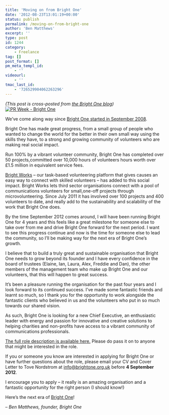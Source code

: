 ```yaml
---
title: 'Moving on from Bright One'
date: '2012-08-23T13:01:19+00:00'
status: publish
permalink: /moving-on-from-bright-one
author: 'Ben Matthews'
excerpt: ''
type: post
id: 1244
category:
    - Freelance
tag: []
post_format: []
pm_meta_templ_id:
    - ''
videourl:
    - ''
tmac_last_id:
    - '726529904062263296'
---
```

*(This post is cross-posted from [the Bright One blog](http://web.archive.org/web/20120825224916/http://brightone.org.uk/the-next-era-for-bright-one/))*   
[![](http://web.archive.org/web/20120825224916im_/http://brightone.org.uk/wp/wp-content/uploads/2008/09/bright-one-launch-coverage-300x268.jpg "PR Week - Bright One")](http://web.archive.org/web/20120825224916/http://brightone.org.uk/)

We’ve come along way since [Bright One started in September 2008](http://web.archive.org/web/20120825224916/http://brightone.org.uk/about/how-it-started/).

Bright One has made great progress, from a small group of people who wanted to change the world for the better in their own small way using the skills they have, to a strong and growing community of volunteers who are making real social impact.

Run 100% by a vibrant volunteer community, Bright One has completed over 50 projects,committed over 10,000 hours of volunteers hours worth over £1.5 million in equivalent service fees.

[Bright Works](http://web.archive.org/web/20120825224916/http://brightworks.me/ "Bright Works") – our task-based volunteering platform that gives causes an easy way to connect with skilled volunteers – has added to this social impact. Bright Works lets third sector organisations connect with a pool of communications volunteers for small,one-off projects through microvolunteering. Since July 2011 it has involved over 100 projects and 400 volunteers to date, and really add to the sustainability and scalability of the work that Bright One does.

By the time September 2012 comes around, I will have been running Bright One for 4 years and this feels like a great milestone for someone else to take over from me and drive Bright One forward for the next period. I want to see this progress continue and now is the time for someone else to lead the community, so I’ll be making way for the next era of Bright One’s growth.

I believe that to build a truly great and sustainable organisation that Bright One needs to grow beyond its founder and I have every confidence in the board of trustees (Elaine, Ian, Laura, Alex, Freddie and Dan), the other members of the management team who make up Bright One and our volunteers, that this will happen to great success.

It’s been a pleasure running the organisation for the past four years and I look forward to its continued success. I’ve made some fantastic friends and learnt so much, so I thank you for the opportunity to work alongside the fantastic clients who believed in us and the volunteers who put in so much towards our shared vision.

As such, Bright One is looking for a new Chief Executive, an enthusiastic leader with energy and passion for innovative and creative solutions to helping charities and non-profits have access to a vibrant community of communications professionals.

[The full role description is available here.](http://web.archive.org/web/20120825224916/http://brightone.org.uk/wp/wp-content/uploads/2012/08/BrightOneChiefExecutive-RoleDescription.pdf "Bright One Chief Executive") Please do pass it on to anyone that might be interested in the role.

If you or someone you know are interested in applying for Bright One or have further questions about the role, please email your CV and Cover Letter to Tove Nordstrom at <info@brightone.org.uk> before **4 September 2012**.

I encourage you to apply – it really is an amazing organisation and a fantastic opportunity for the right person (I should know!)

Here’s the next era of [Bright One](http://web.archive.org/web/20120825224916/http://brightone.org.uk/)!

[](http://web.archive.org/web/20120825224916/http://twitter.com/benrmatthews)

*– Ben Matthews, founder, Bright One*